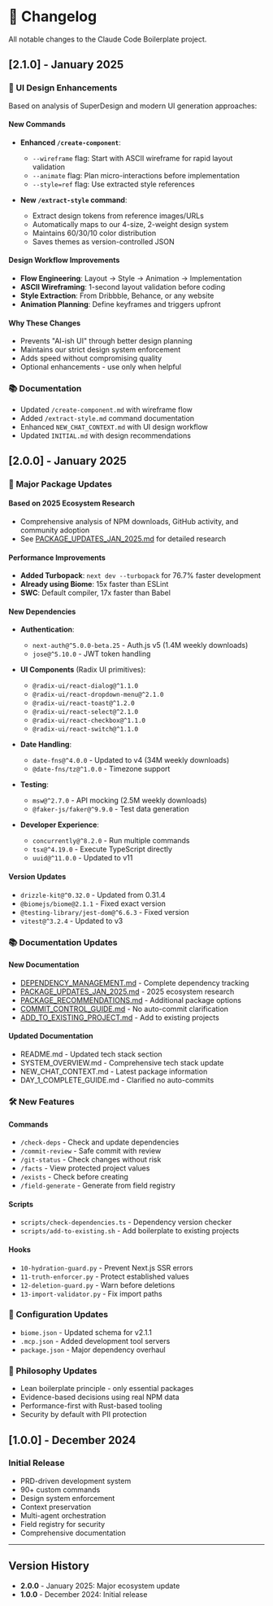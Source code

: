 # 📝 Changelog

All notable changes to the Claude Code Boilerplate project.

## [2.1.0] - January 2025

### 🎨 UI Design Enhancements

Based on analysis of SuperDesign and modern UI generation approaches:

#### New Commands
- **Enhanced `/create-component`**:
  - `--wireframe` flag: Start with ASCII wireframe for rapid layout validation
  - `--animate` flag: Plan micro-interactions before implementation
  - `--style=ref` flag: Use extracted style references
  
- **New `/extract-style` command**:
  - Extract design tokens from reference images/URLs
  - Automatically maps to our 4-size, 2-weight design system
  - Maintains 60/30/10 color distribution
  - Saves themes as version-controlled JSON

#### Design Workflow Improvements
- **Flow Engineering**: Layout → Style → Animation → Implementation
- **ASCII Wireframing**: 1-second layout validation before coding
- **Style Extraction**: From Dribbble, Behance, or any website
- **Animation Planning**: Define keyframes and triggers upfront

#### Why These Changes
- Prevents "AI-ish UI" through better design planning
- Maintains our strict design system enforcement
- Adds speed without compromising quality
- Optional enhancements - use only when helpful

### 📚 Documentation
- Updated `/create-component.md` with wireframe flow
- Added `/extract-style.md` command documentation
- Enhanced `NEW_CHAT_CONTEXT.md` with UI design workflow
- Updated `INITIAL.md` with design recommendations

## [2.0.0] - January 2025

### 🚀 Major Package Updates

#### Based on 2025 Ecosystem Research
- Comprehensive analysis of NPM downloads, GitHub activity, and community adoption
- See [PACKAGE_UPDATES_JAN_2025.md](./docs/technical/PACKAGE_UPDATES_JAN_2025.md) for detailed research

#### Performance Improvements
- **Added Turbopack**: `next dev --turbopack` for 76.7% faster development
- **Already using Biome**: 15x faster than ESLint
- **SWC**: Default compiler, 17x faster than Babel

#### New Dependencies
- **Authentication**:
  - `next-auth@^5.0.0-beta.25` - Auth.js v5 (1.4M weekly downloads)
  - `jose@^5.10.0` - JWT token handling
  
- **UI Components** (Radix UI primitives):
  - `@radix-ui/react-dialog@^1.1.0`
  - `@radix-ui/react-dropdown-menu@^2.1.0`
  - `@radix-ui/react-toast@^1.2.0`
  - `@radix-ui/react-select@^2.1.0`
  - `@radix-ui/react-checkbox@^1.1.0`
  - `@radix-ui/react-switch@^1.1.0`

- **Date Handling**:
  - `date-fns@^4.0.0` - Updated to v4 (34M weekly downloads)
  - `@date-fns/tz@^1.0.0` - Timezone support

- **Testing**:
  - `msw@^2.7.0` - API mocking (2.5M weekly downloads)
  - `@faker-js/faker@^9.9.0` - Test data generation

- **Developer Experience**:
  - `concurrently@^8.2.0` - Run multiple commands
  - `tsx@^4.19.0` - Execute TypeScript directly
  - `uuid@^11.0.0` - Updated to v11

#### Version Updates
- `drizzle-kit@^0.32.0` - Updated from 0.31.4
- `@biomejs/biome@2.1.1` - Fixed exact version
- `@testing-library/jest-dom@^6.6.3` - Fixed version
- `vitest@^3.2.4` - Updated to v3

### 📚 Documentation Updates

#### New Documentation
- [DEPENDENCY_MANAGEMENT.md](./docs/technical/DEPENDENCY_MANAGEMENT.md) - Complete dependency tracking
- [PACKAGE_UPDATES_JAN_2025.md](./docs/technical/PACKAGE_UPDATES_JAN_2025.md) - 2025 ecosystem research
- [PACKAGE_RECOMMENDATIONS.md](./docs/technical/PACKAGE_RECOMMENDATIONS.md) - Additional package options
- [COMMIT_CONTROL_GUIDE.md](./docs/team/COMMIT_CONTROL_GUIDE.md) - No auto-commit clarification
- [ADD_TO_EXISTING_PROJECT.md](./docs/setup/ADD_TO_EXISTING_PROJECT.md) - Add to existing projects

#### Updated Documentation
- README.md - Updated tech stack section
- SYSTEM_OVERVIEW.md - Comprehensive tech stack update
- NEW_CHAT_CONTEXT.md - Latest package information
- DAY_1_COMPLETE_GUIDE.md - Clarified no auto-commits

### 🛠️ New Features

#### Commands
- `/check-deps` - Check and update dependencies
- `/commit-review` - Safe commit with review
- `/git-status` - Check changes without risk
- `/facts` - View protected project values
- `/exists` - Check before creating
- `/field-generate` - Generate from field registry

#### Scripts
- `scripts/check-dependencies.ts` - Dependency version checker
- `scripts/add-to-existing.sh` - Add boilerplate to existing projects

#### Hooks
- `10-hydration-guard.py` - Prevent Next.js SSR errors
- `11-truth-enforcer.py` - Protect established values
- `12-deletion-guard.py` - Warn before deletions
- `13-import-validator.py` - Fix import paths

### 🔧 Configuration Updates
- `biome.json` - Updated schema for v2.1.1
- `.mcp.json` - Added development tool servers
- `package.json` - Major dependency overhaul

### 🎯 Philosophy Updates
- Lean boilerplate principle - only essential packages
- Evidence-based decisions using real NPM data
- Performance-first with Rust-based tooling
- Security by default with PII protection

## [1.0.0] - December 2024

### Initial Release
- PRD-driven development system
- 90+ custom commands
- Design system enforcement
- Context preservation
- Multi-agent orchestration
- Field registry for security
- Comprehensive documentation

---

## Version History

- **2.0.0** - January 2025: Major ecosystem update
- **1.0.0** - December 2024: Initial release
